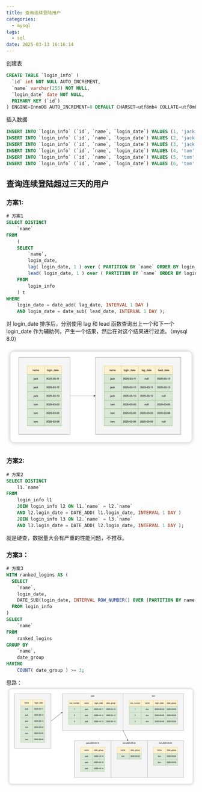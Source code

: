 ```yaml
---
title: 查询连续登陆用户
categories:
  - mysql
tags:
  - sql
date: 2025-03-13 16:16:14
---
```


创建表

```sql
CREATE TABLE `login_info` (
  `id` int NOT NULL AUTO_INCREMENT,
  `name` varchar(255) NOT NULL,
  `login_date` date NOT NULL,
  PRIMARY KEY (`id`)
) ENGINE=InnoDB AUTO_INCREMENT=8 DEFAULT CHARSET=utf8mb4 COLLATE=utf8mb4_0900_ai_ci;
```

插入数据

```sql
INSERT INTO `login_info` (`id`, `name`, `login_date`) VALUES (1, 'jack', '2025-03-11');
INSERT INTO `login_info` (`id`, `name`, `login_date`) VALUES (2, 'jack', '2025-03-12');
INSERT INTO `login_info` (`id`, `name`, `login_date`) VALUES (3, 'jack', '2025-03-13');
INSERT INTO `login_info` (`id`, `name`, `login_date`) VALUES (4, 'tom', '2025-03-03');
INSERT INTO `login_info` (`id`, `name`, `login_date`) VALUES (5, 'tom', '2025-03-05');
INSERT INTO `login_info` (`id`, `name`, `login_date`) VALUES (6, 'tom', '2025-03-06');
```

## 查询连续登陆超过三天的用户

### 方案1:

```sql
# 方案1
SELECT DISTINCT
	`name` 
FROM
	(
	SELECT
		`name`,
		login_date,
		lag( login_date, 1 ) over ( PARTITION BY `name` ORDER BY login_date ) AS lag_date,
		lead( login_date, 1 ) over ( PARTITION BY `name` ORDER BY login_date ) AS lead_date 
	FROM
		login_info 
	) t 
WHERE
	login_date = date_add( lag_date, INTERVAL 1 DAY ) 
	AND login_date = date_sub( lead_date, INTERVAL 1 DAY );
```

对 login_date 排序后，分别使用 lag 和 lead 函数查询出上一个和下一个 login_date 作为辅助列，产生一个结果，然后在对这个结果进行过滤。（mysql 8.0）

<img src="../../imgs/mysql/image-20250313160931317.png" alt="image-20250313160931317" style="zoom:50%;" />

### 方案2:

```sql
# 方案2
SELECT DISTINCT
	l1.`name` 
FROM
	login_info l1
	JOIN login_info l2 ON l1.`name` = l2.`name` 
	AND l2.login_date = DATE_ADD( l1.login_date, INTERVAL 1 DAY )
	JOIN login_info l3 ON l2.`name` = l3.`name` 
	AND l3.login_date = DATE_ADD( l2.login_date, INTERVAL 1 DAY );
```

就是硬查，数据量大会有严重的性能问题，不推荐。



### 方案3：

```sql
# 方案3
WITH ranked_logins AS (
  SELECT 
    `name`,
    login_date,
    DATE_SUB(login_date, INTERVAL ROW_NUMBER() OVER (PARTITION BY name ORDER BY login_date) DAY) AS date_group
  FROM login_info
)
SELECT
	`name` 
FROM
	ranked_logins 
GROUP BY
	`name`,
	date_group 
HAVING
	COUNT( date_group ) >= 3;
```

 思路：<img src="../../imgs/mysql/image-20250313161304082.png" alt="image-20250313161304082" style="zoom:50%;" />
